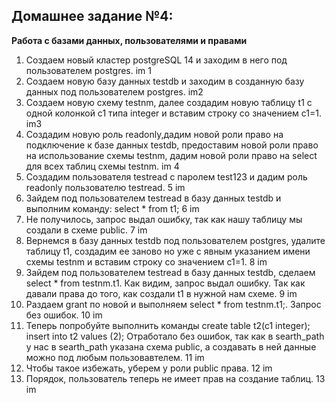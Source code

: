 ## **Домашнее задание №4:**
**Работа с базами данных, пользователями и правами**

1.  Создаем новый кластер postgreSQL 14 и заходим в него под пользователем postgres.
    im 1
2.  Создаем новую базу данных testdb и заходим в созданную базу данных под пользователем postgres.
    im2
3.  Создаем новую схему testnm, далее создадим новую таблицу t1 с одной колонкой c1 типа integer и вставим строку со значением c1=1.
    im3
4.  Cоздадим новую роль readonly,дадим новой роли право на подключение к базе данных testdb, предоставим новой роли право на использование схемы testnm, дадим новой роли право на select для всех таблиц схемы testnm.
    im 4
5.  Создадим пользователя testread с паролем test123 и дадим роль readonly пользователю testread.
    5 im
6.  Зайдем под пользователем testread в базу данных testdb и выполним команду: select * from t1;
    6 im
7. Не получилось, запрос выдал ошибку, так как нашу таблицу мы создали в схеме public.
    7 im
8. Вернемся в базу данных testdb под пользователем postgres, удалите таблицу t1, создадим ее заново но уже с явным указанием имени схемы testnm
и вставим строку со значением c1=1.
    8 im
9.  Зайдем под пользователем testread в базу данных testdb, сделаем select * from testnm.t1. Как видим, запрос выдал ошибку. Так как давали права до того, как создали t1 в нужной нам схеме.
    9 im
10. Раздаем grant по новой и выполняем select * from testnm.t1;. Запрос без ошибок.
    10 im
11.  Теперь попробуйте выполнить команды
    create table t2(c1 integer); insert into t2 values (2);
    Отработало без ошибок, так как в searth_path у нас в searth_path указана схема public, а создавать в ней данные можно под любым пользовавтелем.
    11 im 
12. Чтобы такое избежать, уберем у роли public права.
    12 im
13. Порядок, пользователь теперь не имеет прав на создание таблиц.
    13 im

